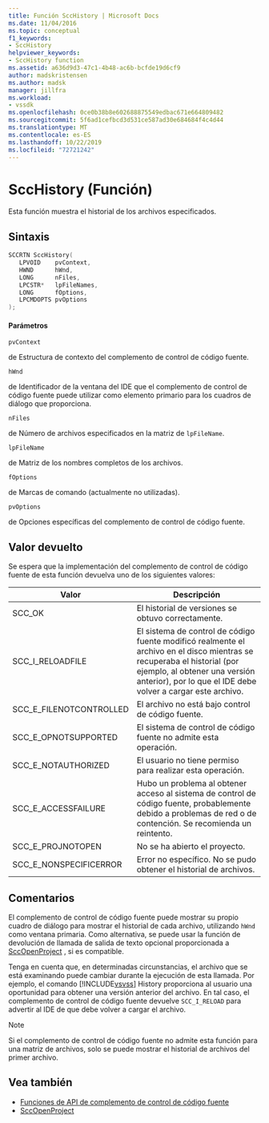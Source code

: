 ```yaml
---
title: Función SccHistory | Microsoft Docs
ms.date: 11/04/2016
ms.topic: conceptual
f1_keywords:
- SccHistory
helpviewer_keywords:
- SccHistory function
ms.assetid: a636d9d3-47c1-4b48-ac6b-bcfde19d6cf9
author: madskristensen
ms.author: madsk
manager: jillfra
ms.workload:
- vssdk
ms.openlocfilehash: 0ce0b38b8e602688875549edbac671e664809482
ms.sourcegitcommit: 5f6ad1cefbcd3d531ce587ad30e684684f4c4d44
ms.translationtype: MT
ms.contentlocale: es-ES
ms.lasthandoff: 10/22/2019
ms.locfileid: "72721242"
---
```

# <a name="scchistory-function"></a>SccHistory (Función)
Esta función muestra el historial de los archivos especificados.

## <a name="syntax"></a>Sintaxis

```cpp
SCCRTN SccHistory(
   LPVOID    pvContext,
   HWND      hWnd,
   LONG      nFiles,
   LPCSTR*   lpFileNames,
   LONG      fOptions,
   LPCMDOPTS pvOptions
);
```

#### <a name="parameters"></a>Parámetros
 `pvContext`

de Estructura de contexto del complemento de control de código fuente.

 `hWnd`

de Identificador de la ventana del IDE que el complemento de control de código fuente puede utilizar como elemento primario para los cuadros de diálogo que proporciona.

 `nFiles`

de Número de archivos especificados en la matriz de `lpFileName`.

 `lpFileName`

de Matriz de los nombres completos de los archivos.

 `fOptions`

de Marcas de comando (actualmente no utilizadas).

 `pvOptions`

de Opciones específicas del complemento de control de código fuente.

## <a name="return-value"></a>Valor devuelto
 Se espera que la implementación del complemento de control de código fuente de esta función devuelva uno de los siguientes valores:

|Valor|Descripción|
|-----------|-----------------|
|SCC_OK|El historial de versiones se obtuvo correctamente.|
|SCC_I_RELOADFILE|El sistema de control de código fuente modificó realmente el archivo en el disco mientras se recuperaba el historial (por ejemplo, al obtener una versión anterior), por lo que el IDE debe volver a cargar este archivo.|
|SCC_E_FILENOTCONTROLLED|El archivo no está bajo control de código fuente.|
|SCC_E_OPNOTSUPPORTED|El sistema de control de código fuente no admite esta operación.|
|SCC_E_NOTAUTHORIZED|El usuario no tiene permiso para realizar esta operación.|
|SCC_E_ACCESSFAILURE|Hubo un problema al obtener acceso al sistema de control de código fuente, probablemente debido a problemas de red o de contención. Se recomienda un reintento.|
|SCC_E_PROJNOTOPEN|No se ha abierto el proyecto.|
|SCC_E_NONSPECIFICERROR|Error no específico. No se pudo obtener el historial de archivos.|

## <a name="remarks"></a>Comentarios
 El complemento de control de código fuente puede mostrar su propio cuadro de diálogo para mostrar el historial de cada archivo, utilizando `hWnd` como ventana primaria. Como alternativa, se puede usar la función de devolución de llamada de salida de texto opcional proporcionada a [SccOpenProject](../extensibility/sccopenproject-function.md) , si es compatible.

 Tenga en cuenta que, en determinadas circunstancias, el archivo que se está examinando puede cambiar durante la ejecución de esta llamada. Por ejemplo, el comando [!INCLUDE[vsvss](../extensibility/includes/vsvss_md.md)] History proporciona al usuario una oportunidad para obtener una versión anterior del archivo. En tal caso, el complemento de control de código fuente devuelve `SCC_I_RELOAD` para advertir al IDE de que debe volver a cargar el archivo.

> [!NOTE]
> Si el complemento de control de código fuente no admite esta función para una matriz de archivos, solo se puede mostrar el historial de archivos del primer archivo.

## <a name="see-also"></a>Vea también
- [Funciones de API de complemento de control de código fuente](../extensibility/source-control-plug-in-api-functions.md)
- [SccOpenProject](../extensibility/sccopenproject-function.md)